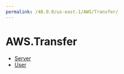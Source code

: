 ```yaml
---
permalink: /48.0.0/us-east-1/AWS/Transfer/
---
```


# AWS.Transfer



* [Server](Server.md)
* [User](User.md)